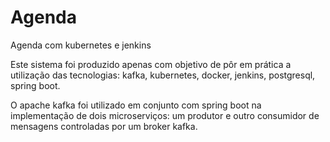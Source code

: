 # Agenda
Agenda com kubernetes e jenkins

Este sistema foi produzido apenas com objetivo de pôr em prática a utilização das tecnologias: kafka, kubernetes, docker, jenkins, postgresql, spring boot.

O apache kafka foi utilizado em conjunto com spring boot na implementação de dois microserviços: um produtor e outro consumidor de mensagens controladas por um broker kafka.
